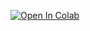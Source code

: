 [![Open In Colab](https://colab.research.google.com/assets/colab-badge.svg)](https://colab.research.google.com/github/khaykingleb/Applied-Data-Science/blob/main/seminars/sem_02/sem2_autoencoders.ipynb#scrollTo=s_28ChxFuapE)

